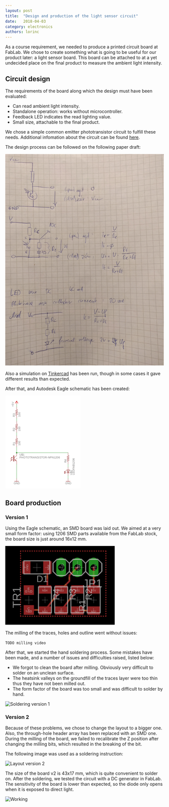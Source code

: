 ```yaml
---
layout: post
title:  "Design and production of the light sensor circuit"
date:   2018-04-03
category: electronics
authors: lorinc
---
```

As a course requirement, we needed to produce a printed circuit board at FabLab. We chose to create something what is going to be useful for our product later: a light sensor board. This board can be attached to at a yet undecided place on the final product to measure the ambient light intensity.

## Circuit design

The requirements of the board along which the design must have been evaluated:

- Can read ambient light intensity.
- Standalone operation: works without microcontroller.
- Feedback LED indicates the read lighting value.
- Small size, attachable to the final product.

We chose a simple common emitter phototransistor circuit to fulfill these needs. Additional infomation about the circuit can be found [here](http://www.radio-electronics.com/info/data/semicond/phototransistor/photo-transistor-circuits-symbols.php).

The design process can be followed on the following paper draft:

![Circuit draft](/static/img/example-board/schematic_draft.gif)

Also a simulation on [Tinkercad](https://www.tinkercad.com/things/k4DpYGuDd3W-neat-bojo-esboo) has been run, though in some cases it gave different results than expected.

After that, and Autodesk Eagle schematic has been created:

![Eagle schematic](/static/img/example-board/schematic.gif)

## Board production

### Version 1

Using the Eagle schematic, an SMD board was laid out. We aimed at a very small form factor: using 1206 SMD parts available from the FabLab stock, the board size is just around 16x12 mm.

![Layout version 1](/static/img/example-board/layout_v1.gif)

The milling of the traces, holes and outline went without issues:

```TODO milling video```

After that, we started the hand soldering process. Some mistakes have been made, and a number of issues and difficulties raised, listed below:

- We forgot to clean the board after milling. Obviously very difficult to solder on an unclean surface.
- The heatsink valleys on the groundfill of the traces layer were too thin thus they have not been milled out.
- The form factor of the board was too small and was difficult to solder by hand.

![Soldering version 1](/static/img/example-board/solder_v1.gif)

### Version 2

Because of these problems, we chose to change the layout to a bigger one. Also, the through-hole header array has been replaced with an SMD one. During the milling of the board, we failed to recalibrate the Z position after changing the milling bits, which resulted in the breaking of the bit.

The following image was used as a soldering instruction:

![Layout version 2](/static/img/example-board/layout_v2.gif)

The size of the board v2 is 43x17 mm, which is quite convenient to solder on. After the soldering, we tested the circuit with a DC generator in FabLab. The sensitivity of the board is lower than expected, so the diode only opens when it is exposed to direct light.

![Working](/static/img/example-board/working.gif)
